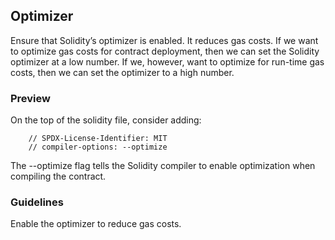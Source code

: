 ## Optimizer

Ensure that Solidity’s optimizer is enabled. It reduces gas costs. If we want to optimize gas costs for contract deployment, then we can set the Solidity optimizer at a low number. If we, however, want to optimize for run-time gas costs, then we can set the optimizer to a high number.

### Preview

On the top of the solidity file, consider adding:

        // SPDX-License-Identifier: MIT
        // compiler-options: --optimize

The --optimize flag tells the Solidity compiler to enable optimization when compiling the contract.

### Guidelines

Enable the optimizer to reduce gas costs.
